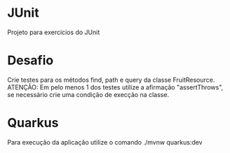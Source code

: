 # JUnit
Projeto para exercícios do JUnit

# Desafio
Crie testes para os métodos find, path e query da classe FruitResource. 
ATENÇÂO: Em pelo menos 1 dos testes utilize a afirmação "assertThrows", se necessário crie uma condição de execção na classe.

# Quarkus
Para execução da aplicação utilize o comando ./mvnw quarkus:dev
